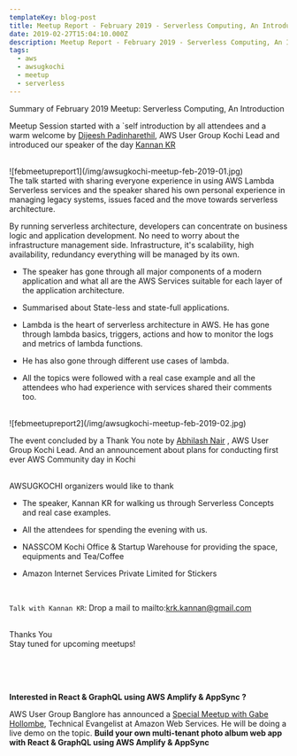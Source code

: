 ```yaml
---
templateKey: blog-post
title: Meetup Report - February 2019 - Serverless Computing, An Introduction
date: 2019-02-27T15:04:10.000Z
description: Meetup Report - February 2019 - Serverless Computing, An Introduction
tags:
  - aws
  - awsugkochi
  - meetup
  - serverless
---
```



Summary of February 2019 Meetup: Serverless Computing, An Introduction

Meetup Session started with a `self introduction by all attendees and a warm welcome by [Dijeesh Padinharethil](https://www.linkedin.com/in/dijeesh-padinharethil), AWS User Group Kochi Lead and introduced our speaker of the day [Kannan KR](https://www.linkedin.com/in/krkannan1729/)

<br>
![febmeetupreport1](/img/awsugkochi-meetup-feb-2019-01.jpg)
<br>
The talk started with sharing everyone experience in using AWS Lambda Serverless services and the speaker shared his own personal experience in managing legacy systems, issues faced and the move towards serverless architecture.


By running serverless architecture, developers can concentrate on business logic and application development. No need to worry about the infrastructure management side.  Infrastructure, it's scalability, high availability, redundancy everything will be managed by its own.

- The speaker has gone through all major components of a modern application and what all are the AWS Services suitable for each layer of the application architecture. 

- Summarised about State-less and state-full applications.

- Lambda is the heart of serverless architecture in AWS. He has gone through lambda basics, triggers, actions and how to monitor the logs and metrics of lambda functions. 

- He has also gone through different use cases of lambda.

- All the topics were followed with a real case example and all the attendees who had experience with services shared their comments too. 

<br>
![febmeetupreport2](/img/awsugkochi-meetup-feb-2019-02.jpg)
<br>

The event concluded by a Thank You note by [Abhilash Nair](https://www.linkedin.com/in/hiabhilash/) , AWS User Group Kochi Lead. And an announcement about plans for conducting first ever AWS Community day in Kochi


<br>
AWSUGKOCHI organizers would like to thank

- The speaker, Kannan KR for walking us through Serverless Concepts and real case examples.

- All the attendees for spending the evening with us.

- NASSCOM Kochi Office & Startup Warehouse for providing the space, equipments and Tea/Coffee 

- Amazon Internet Services Private Limited for Stickers  

<br>

`Talk with Kannan KR`: Drop a mail to mailto:krk.kannan@gmail.com 



<br>
Thanks You

<br>
Stay tuned for upcoming meetups! 

<br><br><br>


**Interested in React & GraphQL using AWS Amplify & AppSync  ?**

AWS User Group Banglore has announced a [Special Meetup with Gabe Hollombe](https://www.awsugblr.in/blog/2019-02-27-special-meetup-with-gabe-hollombe/), Technical Evangelist at Amazon Web Services. He will be doing a live demo on the topic. **Build your own multi-tenant photo album web app with React & GraphQL using AWS Amplify & AppSync**
